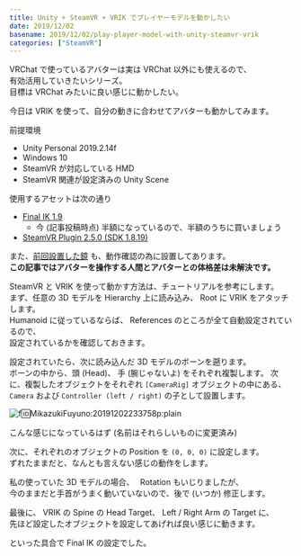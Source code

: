 ```yaml
---
title: Unity + SteamVR + VRIK でプレイヤーモデルを動かしたい
date: 2019/12/02
basename: 2019/12/02/play-player-model-with-unity-steamvr-vrik
categories: ["SteamVR"]
---
```


VRChat で使っているアバターは実は VRChat 以外にも使えるので、  
有効活用していきたいシリーズ。  
目標は VRChat みたいに良い感じに動かしたい。

今日は VRIK を使って、自分の動きに合わせてアバターも動かしてみます。

前提環境

- Unity Personal 2019.2.14f
- Windows 10
- SteamVR が対応している HMD
- SteamVR 関連が設定済みの Unity Scene

使用するアセットは次の通り

- [Final IK 1.9](https://assetstore.unity.com/packages/tools/animation/final-ik-14290)
  - 今 (記事投稿時点) 半額になっているので、半額のうちに買いましょう
- [SteamVR Plugin 2.5.0 (SDK 1.8.19)](https://assetstore.unity.com/packages/tools/integration/steamvr-plugin-32647)

また、[前回設置した鏡](https://natsuneko.blog/entry/2019/12/02/005945) も、動作確認の為に設置してあります。  
**この記事ではアバターを操作する人間とアバターとの体格差は未解決です。**

SteamVR と VRIK を使って動かす方法は、チュートリアルを参考にします。  
まず、任意の 3D モデルを Hierarchy 上に読み込み、 Root に VRIK をアタッチします。  
Humanoid に従っているならば、 References のところが全て自動設定されているので、  
設定されているかを確認しておきます。

設定されていたら、次に読み込んだ 3D モデルのボーンを遡ります。  
ボーンの中から、頭 (Head)、 手 (腕じゃないよ) をそれぞれ複製します。 次に、複製したオブジェクトをそれぞれ `[CameraRig]` オブジェクトの中にある、  
`Camera` および `Controller (left / right)` の子として設置します。

![f:id:MikazukiFuyuno:20191202233758p:plain](https://assets.natsuneko.blog/images/20191202/20191202233758.png "f:id:MikazukiFuyuno:20191202233758p:plain")

こんな感じになっているはず (名前はそれらしいものに変更済み)

次に、それぞれのオブジェクトの Position を `(0, 0, 0)` に設定します。  
ずれたままだと、なんとも言えない感じの動作をします。

私の使っていた 3D モデルの場合、　 Rotation もいじりましたが、  
今のままだと手首がうまく動いていないので、後で (いつか) 修正します。

最後に、 VRIK の Spine の Head Target、 Left / Right Arm の Target に、  
先ほど設定したオブジェクトを設定してあげれば良い感じに動きます。

といった具合で Final IK の設定でした。
